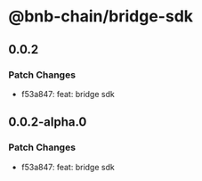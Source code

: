 # @bnb-chain/bridge-sdk

## 0.0.2

### Patch Changes

- f53a847: feat: bridge sdk

## 0.0.2-alpha.0

### Patch Changes

- f53a847: feat: bridge sdk
